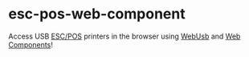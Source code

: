 # esc-pos-web-component

Access USB [ESC/POS][3] printers in the browser using [WebUsb][1] and [Web Components][2]!


[1]: https://github.com/WICG/webusb
[2]: https://developer.mozilla.org/en-US/docs/Web/Web_Components
[3]: https://en.wikipedia.org/wiki/ESC/P

